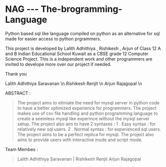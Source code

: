 # NAG --- The-brogramming-Language
Python based sql like language compiled on python as an alternative for sql made for easier access to python prgrammers.


This project is developed by Lalith Adhithiya , Rishikesh , Arjun of Class 12 A and B Indian Educational School Kuwait as a CBSE grade 12 Computer Science Project.
This is a independent work and other programmers are invited to develope more over our project if needed.

Thank you

Lalith Adhithiya Saravanan \n
Rishikesh Renjit \n
Arjun Rajagopal \n



ABSTRACT :
> The project aims to elimiate the need for mysql server in python code to have a better optimized experience for programmers.
> The project makes use of csv file handling and python programming language to create a seemless mysql like experince without the mysql server setup.
> The project also aim to have 2 syntaxes :
          1 . Easy syntax : for relatively new sql users.
          2 . Normal syntax : for experienced sql users.
> The project aims to be a perfect replica for mysql.
> The project also aims to provide users with interactive mode and script mode.

Team Membes :
> Lalith Adhithiya Saravanan |
> Rishikesh Renjit
> Arjun Rajagopal
